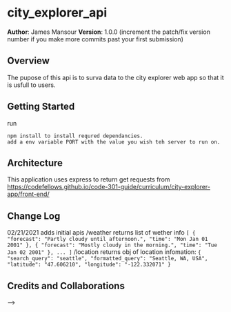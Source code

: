 # city_explorer_api

**Author**: James Mansour
**Version**: 1.0.0 (increment the patch/fix version number if you make more commits past your first submission)

## Overview
The pupose of this api is to surva data to the city explorer web app so that it is usfull to users.

## Getting Started
run
```
npm install to install requred dependancies.
add a env variable PORT with the value you wish teh server to run on.
```

## Architecture
This application uses express to return get requests from https://codefellows.github.io/code-301-guide/curriculum/city-explorer-app/front-end/

## Change Log
02/21/2021 adds initial apis
/weather
    returns list of wether info
    ```[
        {
            "forecast": "Partly cloudy until afternoon.",
            "time": "Mon Jan 01 2001"
        },
        {
            "forecast": "Mostly cloudy in the morning.",
            "time": "Tue Jan 02 2001"
        },
        ...
    ]```
/location
    returns obj of location infomation:
    ```{
        "search_query": "seattle",
        "formatted_query": "Seattle, WA, USA",
        "latitude": "47.606210",
        "longitude": "-122.332071"
    }```

## Credits and Collaborations
<!-- Give credit (and a link) to other people or resources that helped you build this application. -->
-->